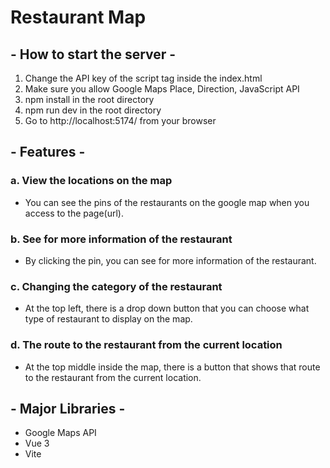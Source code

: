 # Restaurant Map 
## - How to start the server - 
1. Change the API key of the script tag inside the index.html
2. Make sure you allow Google Maps Place, Direction, JavaScript API
2. npm install in the root directory
3. npm run dev in the root directory
4. Go to http://localhost:5174/ from your browser

## - Features -

### a. View the locations on the map
- You can see the pins of the restaurants on the google map when you access to the page(url).

### b. See for more information of the restaurant
- By clicking the pin, you can see for more information of the restaurant.

### c. Changing the category of the restaurant
- At the top left, there is a drop down button that you can choose what type of restaurant to display on the map.

### d. The route to the restaurant from the current location
- At the top middle inside the map, there is a button that shows that route to the restaurant from the current location.


## - Major Libraries -

- Google Maps API
- Vue 3
- Vite
